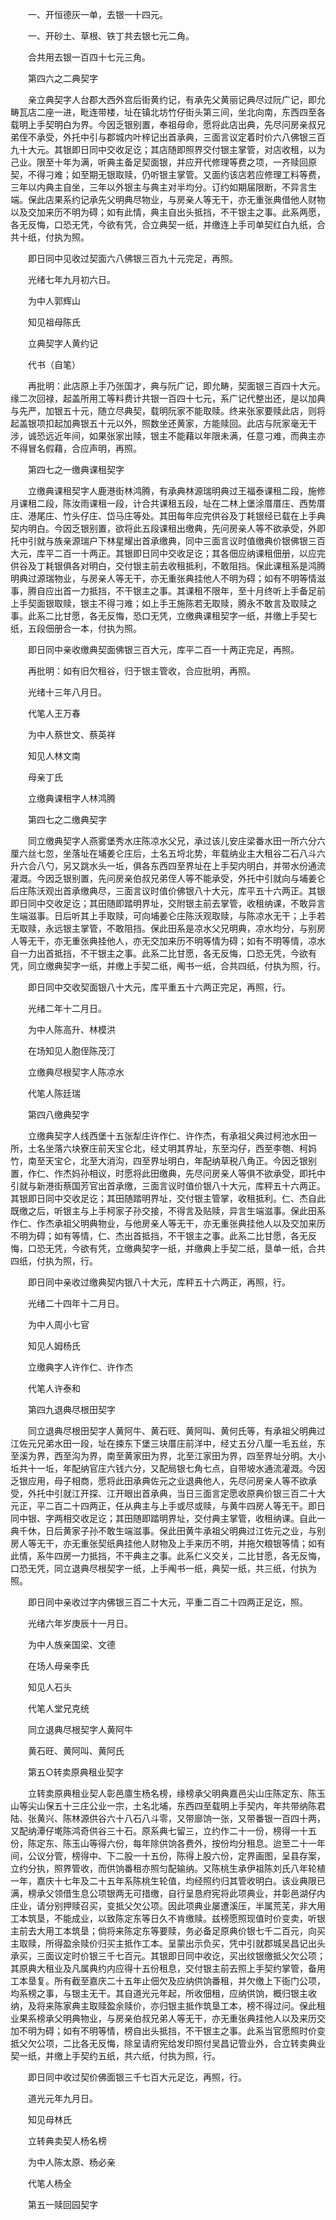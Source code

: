 <!-- { "loadSidebar": true } -->
　　一、开恒德灰一单，去银一十四元。

　　一、开砂土、草根、铁丁共去银七元二角。

　　合共用去银一百四十七元三角。

　　第四六之二典契字

　　亲立典契字人台郡大西外宫后街黄约记，有承先父黄丽记典尽过阮广记，即允畴瓦店二座一进，毗连带楼，址在镇北坊竹仔街头第三间，坐北向南，东西四至各载明上手契明白为界。今因乏银别置，奉祖母命，愿将此店出典，先尽问房亲叔兄弟侄不承受，外托中引与郡城内叶梓记出首承典，三面言议定着时价六八佛银三百九十大元。其银即日同中交收足讫；其店随即照界交付银主掌管，对店收租，以为己业。限至十年为满，听典主备足契面银，并应开代修理等费之项，一齐赎回原契，不得刁难；如至期无银取赎，仍听银主掌管。又面约该店若应修理工料等费，三年以内典主自坐，三年以外银主与典主对半均分。订约如期届限断，不异言生端。保此店果系约记承先父明典尽物业，与房亲人等无干，亦无重张典借他人财物以及交加来历不明为碍；如有此情，典主自出头抵挡，不干银主之事。此系两愿，各无反悔，口恐无凭，今欲有凭，合立典契一纸，并缴连上手司单契红白九纸，合共十纸，付执为照。

　　即日同中见收过契面六八佛银三百九十元完足，再照。

　　光绪七年九月初六日。

　　为中人郭辉山

　　知见祖母陈氏

　　立典契字人黄约记

　　代书（自笔）

　　再批明：此店原上手乃张国才，典与阮广记，即允畴，契面银三百四十大元。缘二次回禄，起盖所用工等料费计共银一百四十七元，系广记代整出还，是以加典与先严，加银五十元，随立尽典契，载明阮家不能取赎。终来张家要赎此店，则将起盖银项扣起加典银五十元以外，照数坐还黄家，方能赎回。此店与阮家毫无干涉，诚恐远近年间，如果张家出赎，银主不能藉以年限未满，任意刁难，而典主亦不得冒名假藉，合应声明，再照。

　　第四七之一缴典课租契字

　　立缴典课租契字人鹿港街林鸿腾，有承典林源瑞明典过王福泰课租二段，施修月课租二段，陈汝雨课租一段，计合共课租五段，址在二林上堡涂厝厝庄、西势厝庄、港尾庄、竹头仔庄、岱马庄等处。其田每年应完供谷及丁耗银经已载在上手典契内明白。今因乏银别置，欲将此五段课租出缴典，先问房亲人等不欲承受，外即托中引就与族亲源瑞户下林星耀出首承缴典，同中三面言议时值缴典价银佛银三百大元，库平二百一十两正。其银即日同中交收足讫；其各佃应纳课租佃册，以应完供谷及丁耗银俱各对明白，交付银主前去收租抵利，不敢阻挡。保此课租系是鸿腾明典过源瑞物业，与房亲人等无干，亦无重张典挂他人不明为碍；如有不明等情滋事，腾自应出首一力抵挡，不干银主之事。其课租不限年，至十月终听上手备足前上手契面银取赎，银主不得刁难；如上手王施陈若无取赎，腾永不敢言及取赎之事。此系二比甘愿，各无反悔，恐口无凭，立缴典课租契字一纸，并缴上手契七纸，五段佃册合一本，付执为照。

　　即日同中亲收缴典契面佛银三百大元，库平二百一十两正完足，再照。

　　再批明：如有旧欠租谷，归于银主管收，合应批明，再照。

　　光绪十三年八月日。

　　代笔人王万春

　　为中人蔡世文、蔡英祥

　　知见人林文南

　　母亲丁氏

　　立缴典课租字人林鸿腾

　　第四七之二缴典契字

　　同立缴典契字人燕雾堡秀水庄陈凉水父兄，承过该儿安庄梁番水田一所六分六厘六丝七忽，坐落址在埔姜仑庄后，土名五埒北势，年载纳业主大租谷二石八斗六升六合八勺，另又跳水头一坵，俱各东西四至界址在上手契内明白，并带水份通流灌溉。今因乏银别置，先问房亲伯叔兄弟侄人等不能承受，外托中引就向与埔姜仑后庄陈沃观出首承缴典尽，三面言议时值价佛银八十大元，库平五十六两正。其银即日同中交收足讫；其田随即踏明界址，交附银主前去掌管，收租纳课，不敢异言生端滋事。日后听其上手取赎，可向埔姜仑庄陈沃观取赎，与陈凉水无干；上手若无取赎，永远银主掌管，不敢阻挡。保此田系是凉水父兄明典，凉水均分，与别房人等无干，亦无重张典挂他人，亦无交加来历不明等情为碍；如有不明等情，凉水自一力出首抵挡，不干银主之事。此系二比甘愿，各无反悔，口恐无凭，今欲有凭，同立缴典契字一纸，并缴上手契二纸，阄书一纸，合共四纸，付执为照，行。

　　即日同中交收契面银八十大元，库平重五十六两正完足，再照，行。

　　光绪二年十二月日。

　　为中人陈高升、林模洪

　　在场知见人胞侄陈茂汀

　　立缴典尽根契字人陈凉水

　　代笔人陈廷瑞

　　第四八缴典契字

　　立缴典契字人线西堡十五张犁庄许作仁、许作杰，有承祖父典过柯池水田一所，土名坐落六块寮庄前天宝仑北，经丈明其界址，东至沟仔，西至李匏、柯妈竹，南至天宝仑，北至大消沟，四至界址明白，年配纳草税八角正。今因乏银别置，作仁、作杰妈孙相议，时愿将此田缴典，先尽问房亲人等俱不欲承受，即托中引就与新港街蔡国芳官出首承缴，三面言议时值价银八十大元，库秤五十六两正。其银即日同中交收足讫；其田随踏明界址，交付银主管掌，收租抵利。仁、杰自此既缴之后，听银主与上手柯家子孙交接，不得言及贴赎，异言生端滋事。保此田系作仁、作杰承祖父明典物业，与他房亲人等无干，亦无重张典挂他人以及交加来历不明为碍；如有等情，仁、杰出首抵挡，不干银主之事。此系二比甘愿，各无反悔，口恐无凭，今欲有凭，立缴典契字一纸，并缴典上手契二纸，垦单一纸，合共四纸，付执为照，行。

　　即日同中亲收过缴典契内银八十大元，库秤五十六两正，再照，行。

　　光绪二十四年十二月日。

　　为中人周小七官

　　知见人姆杨氏

　　立缴典字人许作仁、许作杰

　　代笔人许泰和

　　第四九退典尽根田契字

　　同立退典尽根田契字人黄阿牛、黄石旺、黄阿叫、黄何氏等，有承祖父明典过江佐元兄弟水田一段，址在捒东下堡三块厝庄前洋中，经丈五分八厘一毛五丝，东至溪为界，西至沟为界，南至黄家田为界，北至江家田为界，四至界址分明。大小坵共十一坵，年配纳官庄六钱六分，又配局银七角七点，自带坡水通流灌溉。今因乏银应用，母子相商，愿将此田承典佐元之业退典他人，先尽问房亲人等不欲承受，外托中引就江开探、江开眼出首承典，当日三面言定愿收原典价银三百二十大元正，平二百二十四两正，任从典主与上手或尽或赎，与黄牛四房人等无干。即日同中银、字两相交收足讫；其田随即踏明界址，交付典主掌管，收租纳课。自此一典千休，日后黄家子孙不敢生端滋事。保此田黄牛承祖父明典过江佐元之业，与别房人等无干，亦无重张契纸典挂他人财物及上手来历不明，并拖欠粮银等情；如有此情，系牛四房一力抵挡，不干典主之事。此系仁义交关，二比甘愿，各无反悔，口恐无凭，同立退典尽根契字一纸，上手阄书一纸，典契一纸，共三纸，付执为照。

　　即日同中亲收过字内佛银三百二十大元，平重二百二十四两正足讫，照。

　　光绪六年岁庚辰十一月日。

　　为中人族亲国梁、文德

　　在场人母亲李氏

　　知见人石头

　　代笔人堂兄克统

　　同立退典尽根契字人黄阿牛

　　黄石旺、黄阿叫、黄阿氏

　　第五○转卖原典租业契字

　　立转卖原典租业契人彰邑廪生杨名榜，缘榜承父明典嘉邑尖山庄陈定东、陈玉山等尖山保五十三庄公业一宗，土名北埔，东西四至载明上手契内，年共带纳陈君陆、张黄兴、陈林源供谷六十八石八斗零，又带廍饷一张，又带番银一百四十两，又配纳潭仔墘陈鸿奇供谷三十石。原系典七留三，立约作二十一份，榜得一十五份，陈定东、陈玉山等得六份，每年除供饷各费外，按份均分租息。迨至二十一年间，公议分管，榜得中、下二股一十五份，陈得上股六份，定界画图，呈县存案，立约分执，照界管收，而供饷番租亦照匀配输纳。又陈桃生承伊祖陈刘氏八年轮植一年，嘉庆十七年及二十五年系陈桃生轮值，均经照约归其管收明白。该业典限已满，榜承父领借生息公项银两无可措缴，自行呈恳府宪将此项典业，并彰邑湖仔内庄业，请分别押赎召买，变抵父欠公项。因此项典业屡遭溪压，半属荒芜，非大用工本筑垦，不能成业，以致陈定东等日久不肯缴赎。兹榜愿照现值时价变卖，听银主前去大用工本筑垦；倘将来陈定东等要赎，务必备足原典价银七千二百元，向买主取赎，所得盈余赎价归买主抵作工本。呈蒙出示负买，凭中引就郡城吴昌记出头承买，三面议定时价银三千七百元。其银即日同中收讫，买出纹银缴抵父欠公项；其原典大租业及凡属典约内应得十五份租息，交付银主前去照上手契约掌管，备用工本垦复。所有截至嘉庆二十五年止佃欠及应纳供饷番租，并欠缴上下衙门公项，均系榜之事，与银主无干。其自道光元年起，所收佃租，应纳供饷，概归银主收纳，及将来陈家典主取赎盈余赎价，亦归银主抵作筑垦工本，榜不得过问。保此租业果系榜承父明典物业，与房亲伯叔兄弟人等无干，亦无重张典挂他人以及来历交加不明为碍；如有不明等情，榜自出头抵挡，不干银主之事。此系当官愿照时价变抵父欠公项，二比各无反悔，除呈请府宪给发印照付吴昌记管业外，合立转卖典业契一纸，并缴上手契约五纸，共六纸，付执为照，行。

　　即日同中收过契价佛面银三千七百大元足讫，再照，行。

　　道光元年九月日。

　　知见母林氏

　　立转典卖契人杨名榜

　　为中人陈太原、杨必亲

　　代笔人杨全

　　第五一赎回园契字

